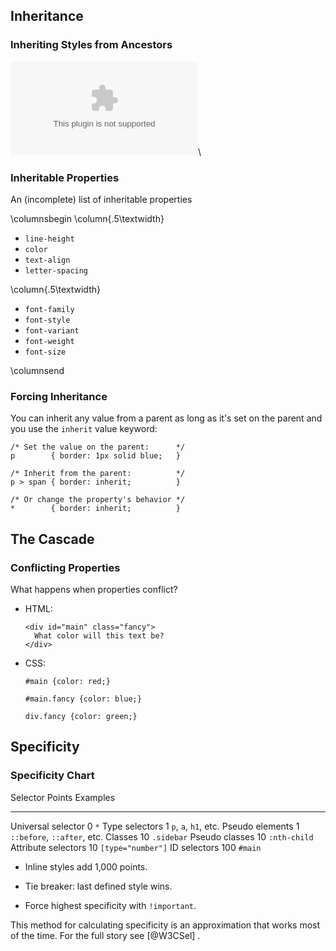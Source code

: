 ## Inheritance

### Inheriting Styles from Ancestors

![](../../diagrams/css/inheritance.dot)\
<!-- Prevent the image above from turning into a figure. -->

### Inheritable Properties

An (incomplete) list of inheritable properties

\columnsbegin
\column{.5\textwidth}

  * `line-height`
  * `color`
  * `text-align`
  * `letter-spacing`

\column{.5\textwidth}

  * `font-family`
  * `font-style`
  * `font-variant`
  * `font-weight`
  * `font-size`

\columnsend

### Forcing Inheritance

You can inherit any value from a parent as long as it's set on the
parent and you use the `inherit` value keyword:

~~~ {.css}
/* Set the value on the parent:      */
p        { border: 1px solid blue;   }

/* Inherit from the parent:          */
p > span { border: inherit;          }

/* Or change the property's behavior */
*        { border: inherit;          }
~~~

## The Cascade

### Conflicting Properties

What happens when properties conflict?

  - HTML:

    ~~~ {.html}
    <div id="main" class="fancy">
      What color will this text be?
    </div>
    ~~~

  - CSS:

    ~~~ {.css}
    #main {color: red;}

    #main.fancy {color: blue;}

    div.fancy {color: green;}
    ~~~

## Specificity

### Specificity Chart

  Selector             Points          Examples
  -----------          -------------   -------------
  Universal selector   0               `*`
  Type selectors       1               `p`, `a`, `h1`, etc.
  Pseudo elements      1               `::before`, `::after`, etc.
  Classes              10              `.sidebar`
  Pseudo classes       10              `:nth-child`
  Attribute selectors  10              `[type="number"]`
  ID selectors         100             `#main`


  * Inline styles add 1,000 points.

  * Tie breaker: last defined style wins.

  * Force highest specificity with `!important`.

<div class="notes">

This method for calculating specificity is an approximation that works
most of the time.  For the full story see [@W3CSel] .

</div>
